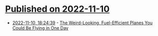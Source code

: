 # [Published on 2022-11-10](index.md)

* [2022-11-10, 18:24:39](https://news.ycombinator.com/item?id=33550870) - [The Weird-Looking, Fuel-Efficient Planes You Could Be Flying in One Day](https://www.wsj.com/articles/the-weird-looking-fuel-efficient-planes-you-could-be-flying-in-one-day-11667397440)
